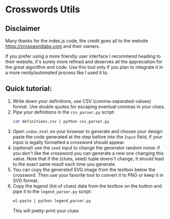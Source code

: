 # Crosswords Utils
## Disclaimer
Many thanks for the index.js code, the credit goes all to the website https://crosswordlabs.com and their owners.

If you prefer using a more friendly user interface I recommend heading to their website, it's surely more refined and deserves all the appreciation
for the great algorithm and code.
Use this tool only if you plan to integrate it in a more nerdy/automated process like I used it to.

## Quick tutorial:
1. Write down your definitions, use CSV (comma-separated-values) format. Use double quotes for escaping eventual commas in your clues.
2. Pipe your definitions in the `csv_parser.py` script:
    ```bash
    cat definitions.csv | python csv_parser.py
    ```
3. Open `index.html` on your browser to generate and choose your design: paste the code generated at the step before into the `Input` field, if your input is legally formatted a crossword should appear.
4. (optional) use the `seed` input to change the generator random noise: if you don't like the crossword you can generate a new one changing this value. Note that if the (clues, seed) tuple doens't change, it should lead to the exact same result each time you generate.
5. You can copy the generated SVG image from the textbox below the crossword. Then use your favorite tool to convert it to PNG or keep it in SVG format.
6. Copy the legend (list of clues) data from the textbox on the button and pipe it to the `legend_parser.py` script:
    ```bash
    wl-paste | python legend_parser.py
    ```
    This will pretty-print your clues
